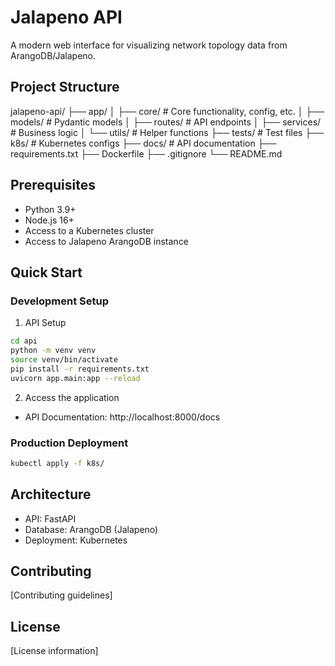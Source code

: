 # Jalapeno API

A modern web interface for visualizing network topology data from ArangoDB/Jalapeno.

## Project Structure 

jalapeno-api/
├── app/
│   ├── core/          # Core functionality, config, etc.
│   ├── models/        # Pydantic models
│   ├── routes/        # API endpoints
│   ├── services/      # Business logic
│   └── utils/         # Helper functions
├── tests/             # Test files
├── k8s/               # Kubernetes configs
├── docs/              # API documentation
├── requirements.txt
├── Dockerfile
├── .gitignore
└── README.md

## Prerequisites

- Python 3.9+
- Node.js 16+
- Access to a Kubernetes cluster
- Access to Jalapeno ArangoDB instance

## Quick Start

### Development Setup
1. API Setup

```bash
cd api
python -m venv venv
source venv/bin/activate 
pip install -r requirements.txt
uvicorn app.main:app --reload
```

2. Access the application
- API Documentation: http://localhost:8000/docs

### Production Deployment

```bash
kubectl apply -f k8s/
```

## Architecture
- API: FastAPI
- Database: ArangoDB (Jalapeno)
- Deployment: Kubernetes

## Contributing
[Contributing guidelines]

## License
[License information]




